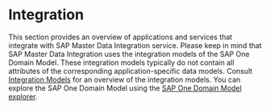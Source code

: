 <!-- loioa504461fbf624573a4bd10dea5c335fc -->

# Integration

This section provides an overview of applications and services that integrate with SAP Master Data Integration service. Please keep in mind that SAP Master Data Integration uses the integration models of the SAP One Domain Model. These integration models typically do not contain all attributes of the corresponding application-specific data models. Consult [Integration Models](../about-this-service/integration-models-8882bf9.md) for an overview of the integration models. You can explore the SAP One Domain Model using the [SAP One Domain Model explorer](https://api.sap.com/sap-one-domain-model).

